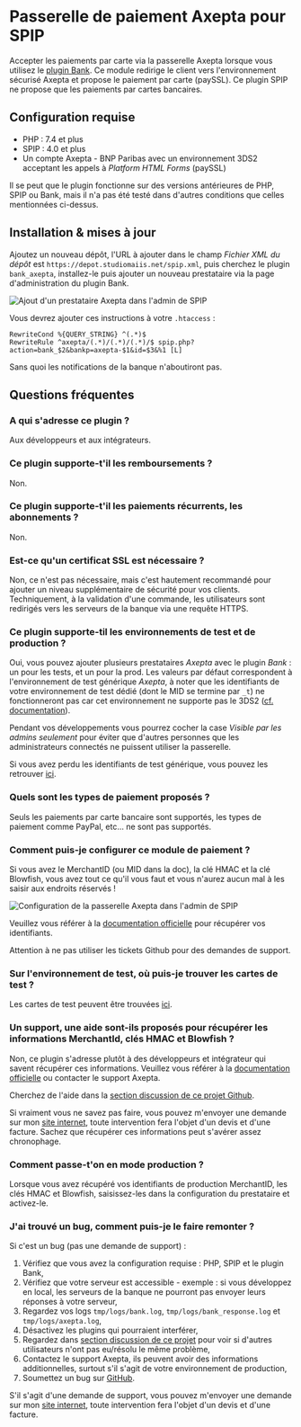 # Passerelle de paiement Axepta pour SPIP

Accepter les paiements par carte via la passerelle Axepta lorsque vous utilisez le [plugin Bank](https://contrib.spip.net/Plugin-Bank). Ce module redirige le client vers l'environnement sécurisé Axepta et propose le paiement par carte (paySSL). Ce plugin SPIP ne propose que les paiements par cartes bancaires.

## Configuration requise

* PHP : 7.4 et plus
* SPIP : 4.0 et plus
* Un compte Axepta - BNP Paribas avec un environnement 3DS2 acceptant les appels à *Platform HTML Forms* (paySSL)

Il se peut que le plugin fonctionne sur des versions antérieures de PHP, SPIP ou Bank, mais il n'a pas été testé dans d'autres conditions que celles mentionnées ci-dessus.

## Installation & mises à jour

Ajoutez un nouveau dépôt, l'URL à ajouter dans le champ *Fichier XML du dépôt* est `https://depot.studiomaiis.net/spip.xml`, puis cherchez le plugin `bank_axepta`, installez-le puis ajouter un nouveau prestataire via la page d'administration du plugin Bank.

![Ajout d'un prestataire Axepta dans l'admin de SPIP](https://depot.studiomaiis.net/screenshots/bank_axepta_ajout_presta.png "Ajout d'un prestataire Axepta dans l'admin de SPIP")

Vous devrez ajouter ces instructions à votre `.htaccess` :

```
RewriteCond %{QUERY_STRING} ^(.*)$
RewriteRule ^axepta/(.*)/(.*)/(.*)/$ spip.php?action=bank_$2&bankp=axepta-$1&id=$3&%1 [L]
```

Sans quoi les notifications de la banque n'aboutiront pas.

## Questions fréquentes

### A qui s'adresse ce plugin ?

Aux développeurs et aux intégrateurs.

### Ce plugin supporte-t'il les remboursements ?

Non.

### Ce plugin supporte-t'il les paiements récurrents, les abonnements ?

Non.

### Est-ce qu'un certificat SSL est nécessaire ?

Non, ce n'est pas nécessaire, mais c'est hautement recommandé pour ajouter un niveau supplémentaire de sécurité pour vos clients. Techniquement, à la validation d'une commande, les utilisateurs sont redirigés vers les serveurs de la banque via une requête HTTPS.

### Ce plugin supporte-til les environnements de test et de production ?

Oui, vous pouvez ajouter plusieurs prestataires *Axepta* avec le plugin *Bank* : un pour les tests, et un pour la prod. Les valeurs par défaut correspondent à l'environnement de test générique *Axepta*, à noter que les identifiants de votre environnement de test dédié (dont le MID se termine par `_t`) ne fonctionneront pas car cet environnement ne supporte pas le 3DS2 ([cf. documentation](https://docs.axepta.bnpparibas/display/DOCBNP/3DSV2+Test+environment)).

Pendant vos développements vous pourrez cocher la case *Visible par les admins seulement* pour éviter que d'autres personnes que les administrateurs connectés ne puissent utiliser la passerelle.

Si vous avez perdu les identifiants de test générique, vous pouvez les retrouver [ici](https://docs.axepta.bnpparibas/display/DOCBNP/3DSV2+Test+environment).

### Quels sont les types de paiement proposés ?

Seuls les paiements par carte bancaire sont supportés, les types de paiement comme PayPal, etc... ne sont pas supportés.

### Comment puis-je configurer ce module de paiement ?

Si vous avez le MerchantID (ou MID dans la doc), la clé HMAC et la clé Blowfish, vous avez tout ce qu'il vous faut et vous n'aurez aucun mal à les saisir aux endroits réservés !

![Configuration de la passerelle Axepta dans l'admin de SPIP](https://depot.studiomaiis.net/screenshots/bank_axepta_config.png "Configuration de la passerelle Axepta dans l'admin de SPIP")


Veuillez vous référer à la [documentation officielle](https://docs.axepta.bnpparibas/display/DOCBNP/Premiers+pas+avec+AXEPTA+BNP+Paribas) pour récupérer vos identifiants.

Attention à ne pas utiliser les tickets Github pour des demandes de support.

### Sur l'environnement de test, où puis-je trouver les cartes de test ?

Les cartes de test peuvent être trouvées [ici](https://docs.axepta.bnpparibas/display/DOCBNP/Test+Cards+-+Authentication).

### Un support, une aide sont-ils proposés pour récupérer les informations MerchantId, clés HMAC et Blowfish ?

Non, ce plugin s'adresse plutôt à des développeurs et intégrateur qui savent récupérer ces informations. Veuillez vous référer à la [documentation officielle](https://docs.axepta.bnpparibas/display/DOCBNP/Premiers+pas+avec+AXEPTA+BNP+Paribas) ou contacter le support Axepta.

Cherchez de l'aide dans la [section discussion de ce projet Github](https://github.com/studiomaiis/spip-plugin-bank-axepta/discussions).

Si vraiment vous ne savez pas faire, vous pouvez m'envoyer une demande sur mon [site internet](https://www.studiomaiis.net), toute intervention fera l'objet d'un devis et d'une facture. Sachez que récupérer ces informations peut s'avérer assez chronophage.

### Comment passe-t'on en mode production ?

Lorsque vous avez récupéré vos identifiants de production MerchantID, les clés HMAC et Blowfish, saisissez-les dans la configuration du prestataire et activez-le.

### J'ai trouvé un bug, comment puis-je le faire remonter ?

Si c'est un bug (pas une demande de support) :
1. Vérifiez que vous avez la configuration requise : PHP, SPIP et le plugin Bank,
2. Vérifiez que votre serveur est accessible - exemple : si vous développez en local, les serveurs de la banque ne pourront pas envoyer leurs réponses à votre serveur,
3. Regardez vos logs `tmp/logs/bank.log`, `tmp/logs/bank_response.log` et `tmp/logs/axepta.log`,
4. Désactivez les plugins qui pourraient interférer,
5. Regardez dans [section discussion de ce projet](https://github.com/studiomaiis/spip-plugin-bank-axepta/discussions) pour voir si d'autres utilisateurs n'ont pas eu/résolu le même problème,
6. Contactez le support Axepta, ils peuvent avoir des informations additionnelles, surtout s'il s'agit de votre environnement de production,
7. Soumettez un bug sur [GitHub](https://github.com/studiomaiis/spip-plugin-bank-axepta/issues).

S'il s'agit d'une demande de support, vous pouvez m'envoyer une demande sur mon [site internet](https://www.studiomaiis.net), toute intervention fera l'objet d'un devis et d'une facture. 


